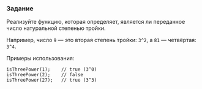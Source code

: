 
### Задание

Реализуйте функцию, которая определяет, является ли переданное число натуральной степенью
тройки.

Например, число `9` — это вторая степень тройки: `3^2`, а `81` — четвёртая: `3^4`.

Примеры использования:

```
isThreePower(1);    // true (3^0)
isThreePower(2);    // false
isThreePower(27);   // true (3^3)
```